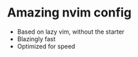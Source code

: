 # Amazing nvim config

* Based on lazy vim, without the starter
* Blazingly fast
* Optimized for speed
